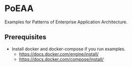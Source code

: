 # PoEAA

Examples for Patterns of Enterprise Application Architecture.

## Prerequisites

- Install docker and docker-compose if you run examples.
  - https://docs.docker.com/engine/install/
  - https://docs.docker.com/compose/install/
